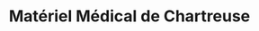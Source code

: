 ---
title: "Matériel Médical de Chartreuse"
url: /voreppe/materiel-medical-de-chartreuse/
shop: approvisionnement médical
---